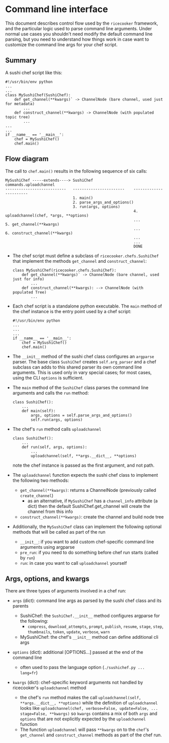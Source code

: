 Command line interface
======================

This document describes control flow used by the `ricecooker` framework, and the
particular logic used to parse command line arguments. Under normal use cases you
shouldn't need modify the default command line parsing, but you need to understand
how things work in case want to customize the command line args for your chef script.


Summary
-------
A sushi chef script like this:


    #!/usr/bin/env python
    ...
    ...
    class MySushiChef(SushiChef):
        def get_channel(**kwargs)` -> ChannelNode (bare channel, used just for metadata)
            ...
        def construct_channel(**kwargs) -> ChannelNode (with populated topic tree)
            ...
    ...
    ...
    if __name__ == '__main__':
        chef = MySushiChef()
        chef.main()


Flow diagram
------------
The call to `chef.main()` results in the following sequence of six calls:

    MySushiChef -----extends----> SushiChef                  commands.uploadchannel
    ---------------------------   -----------------------    -----------------------
                                  1. main()
                                  2. parse_args_and_options()
                                  3. run(args, options)
                                                             4. uploadchannel(chef, *args, **options)
                                                             ...
    5. get_channel(**kwargs)
                                                             ...
    6. construct_channel(**kwargs)
                                                             ...
                                                             ...
                                                             DONE



  - The chef script must define a subclass of `ricecooker.chefs.SushiChef` that
    implement the methods `get_channel` and `construct_channel`:

        class MySushiChef(ricecooker.chefs.SushiChef):
            def get_channel(**kwargs)` -> ChannelNode (bare channel, used just for info)
                ...
            def construct_channel(**kwargs): --> ChannelNode (with populated Tree)
                ...

  - Each chef script is a standalone python executable.
    The `main` method of the chef instance is the entry point used by a chef script:

        #!/usr/bin/env python
        ...
        ...
        ...
        if __name__ == '__main__':
            chef = MySushiChef()
            chef.main()

  - The `__init__` method of the sushi chef class configures an `argparse` parser.
    The base class `SushiChef` creates `self.arg_parser` and a chef subclass can
    adds to this shared parser its own command line arguments. This is used only
    in vary special cases; for most cases, using the CLI `options` is sufficient.

  - The `main` method of the `SushiChef` class parses the command line arguments
    and calls the `run` method:

        class SushiChef():
            ...
            def main(self):
                args, options = self.parse_args_and_options()
                self.run(args, options)

  -  The chef's `run` method calls `uploadchannel`

         class SushiChef():
             ...
             def run(self, args, options):
                 ...
                 uploadchannel(self, **args.__dict__, **options)

      note the chef instance is passed as the first argument, and not path.

  - The `uploadchannel` function expects the sushi chef class to implement the
    following two methods:
    - `get_channel(**kwargs)`: returns a ChannelNode  (previously called `create_channel`)
        - as an alternative, if `MySushiChef` has a `channel_info` attribute (a dict)
          then the default SushiChef.get_channel will create the channel from this info
    - `construct_channel(**kwargs)`: create the channel and build node tree

  - Additionally, the `MySushiChef` class can implement the following optional methods
    that will be called as part of the run
     - `__init__`: if you want to add custom chef-specific command line arguments using argparse
     - `pre_run`: if you need to do something before chef run starts (called by `run`)
     - `run`: in case you want to call `uploadchannel` yourself



Args, options, and kwargs
-------------------------
There are three types of arguments involved in a chef run:

  - `args` (dict): command line args as parsed by the sushi chef class and its parents
    - SushiChef: the `SushiChef.__init__` method configures argparse for the following:
        - `compress`, `download_attempts`, `prompt`, `publish`, `resume`,
          `stage`, `step`, `thumbnails`, `token`, `update`, `verbose`, `warn`
    - MySushiChef: the chef's `__init__` method can define additional cli args

  - `options` (dict): additional [OPTIONS...] passed at the end of the command line
    - often used to pass the language option (`./sushichef.py ... lang=fr`)

  - `kwargs` (dict): chef-specific keyword arguments not handled by ricecooker's `uploadchannel` method
      - the chef's `run` method makes the call `uploadchannel(self, **args.__dict__, **options)`
        while the definition of `uploadchannel` looks like `uploadchannel(chef, verbose=False, update=False, ... stage=False, **kwargs)`
        so `kwargs` contains a mix of both `args` and `options` that are not
        explicitly expected by the `uploadchannel` function
      - The function `uploadchannel` will pass `**kwargs` on to the `chef`'s
        `get_channel` and `construct_channel` methods as part of the chef run.
